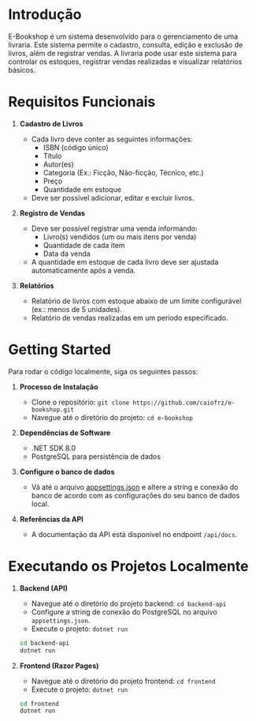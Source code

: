 # Introdução 
E-Bookshop é um sistema desenvolvido para o gerenciamento de uma livraria. Este sistema permite o cadastro, consulta, edição e exclusão de livros, além de registrar vendas. A livraria pode usar este sistema para controlar os estoques, registrar vendas realizadas e visualizar relatórios básicos.

# Requisitos Funcionais

1. **Cadastro de Livros**
   - Cada livro deve conter as seguintes informações:
     - ISBN (código único)
     - Título
     - Autor(es)
     - Categoria (Ex.: Ficção, Não-ficção, Técnico, etc.)
     - Preço
     - Quantidade em estoque
   - Deve ser possível adicionar, editar e excluir livros.

2. **Registro de Vendas**
   - Deve ser possível registrar uma venda informando:
     - Livro(s) vendidos (um ou mais itens por venda)
     - Quantidade de cada item
     - Data da venda
   - A quantidade em estoque de cada livro deve ser ajustada automaticamente após a venda.

3. **Relatórios**
   - Relatório de livros com estoque abaixo de um limite configurável (ex.: menos de 5 unidades).
   - Relatório de vendas realizadas em um período especificado.

# Getting Started
Para rodar o código localmente, siga os seguintes passos:

1. **Processo de Instalação**
   - Clone o repositório: `git clone https://github.com/caiofrz/e-bookshop.git`
   - Navegue até o diretório do projeto: `cd e-bookshop`

2. **Dependências de Software**
   - .NET SDK 8.0
   - PostgreSQL para persistência de dados

3. **Configure o banco de dados**
    - Vá até o arquivo [appsettings.json](backend-api/appsettings.json) e altere a string e conexão do banco de acordo com as configurações do seu banco de dados local.

4. **Referências da API**
   - A documentação da API está disponível no endpoint `/api/docs`.


# Executando os Projetos Localmente

1. **Backend (API)**
   - Navegue até o diretório do projeto backend: `cd backend-api`
   - Configure a string de conexão do PostgreSQL no arquivo `appsettings.json`.
   - Execute o projeto: `dotnet run`

   ```bash
   cd backend-api
   dotnet run
   ```

2. **Frontend (Razor Pages)**
   - Navegue até o diretório do projeto frontend: `cd frontend`
   - Execute o projeto: `dotnet run`

   ```bash
   cd frontend
   dotnet run
   ```
